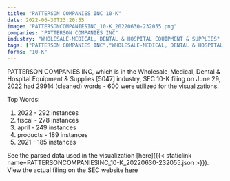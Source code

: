 ```yaml
---
title: "PATTERSON COMPANIES INC 10-K"
date: 2022-06-30T23:20:55
image: "PATTERSONCOMPANIESINC_10-K_20220630-232055.png"
companies: "PATTERSON COMPANIES INC"
industry: "WHOLESALE-MEDICAL, DENTAL & HOSPITAL EQUIPMENT & SUPPLIES"
tags: ["PATTERSON COMPANIES INC","WHOLESALE-MEDICAL, DENTAL & HOSPITAL EQUIPMENT & SUPPLIES","06-29-2022","10-K"]
forms: "10-K"
---
```

PATTERSON COMPANIES INC, which is in the Wholesale-Medical, Dental & Hospital Equipment & Supplies [5047] industry, SEC 10-K filing on June 29, 2022 had 29914 (cleaned) words - 600 were utilized for the visualizations.

Top Words:
1. 2022 - 292 instances
2. fiscal - 278 instances
3. april - 249 instances
4. products - 189 instances
5. 2021 - 185 instances


See the parsed data used in the visualization [here]({{< staticlink name=PATTERSONCOMPANIESINC_10-K_20220630-232055.json >}}).  
View the actual filing on the SEC website [here](https://www.sec.gov/Archives/edgar/data/891024/0000891024-22-000005.txt)